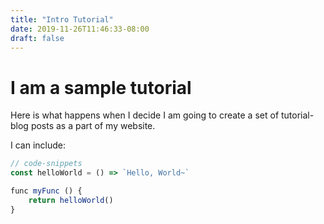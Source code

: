 ```yaml
---
title: "Intro Tutorial"
date: 2019-11-26T11:46:33-08:00
draft: false
---
```


# I am a sample tutorial
Here is what happens when I decide I am going to create a set of tutorial-blog
posts as a part of my website.

I can include:

```js
// code-snippets
const helloWorld = () => `Hello, World~`

func myFunc () {
    return helloWorld()
}
```

